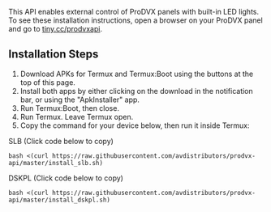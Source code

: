 This API enables external control of ProDVX panels with built-in LED lights.\
To see these installation instructions, open a browser on your ProDVX panel and go to [tiny.cc/prodvxapi](tiny.cc/prodvxapi).

## Installation Steps
1. Download APKs for Termux and Termux:Boot using the buttons at the top of this page.
2. Install both apps by either clicking on the download in the notification bar, or using the "ApkInstaller" app.
3. Run Termux:Boot, then close.
4. Run Termux. Leave Termux open.
5. Copy the command for your device below, then run it inside Termux:

SLB (Click code below to copy)
```
bash <(curl https://raw.githubusercontent.com/avdistributors/prodvx-api/master/install_slb.sh)
```

DSKPL (Click code below to copy)
```
bash <(curl https://raw.githubusercontent.com/avdistributors/prodvx-api/master/install_dskpl.sh)
```